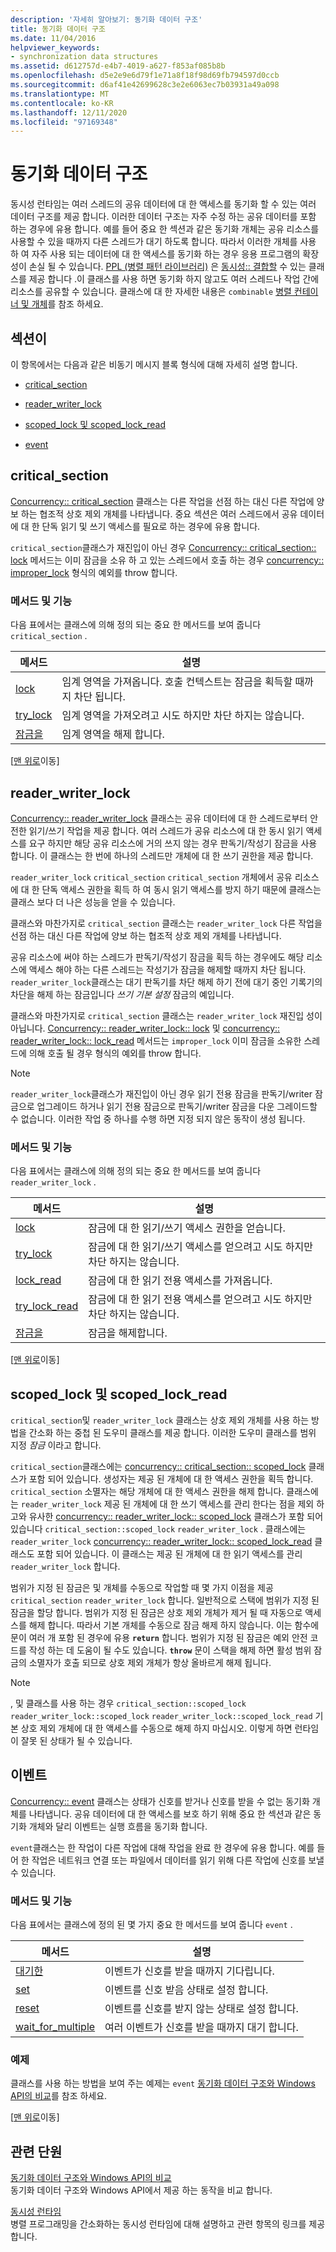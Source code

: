 ```yaml
---
description: '자세히 알아보기: 동기화 데이터 구조'
title: 동기화 데이터 구조
ms.date: 11/04/2016
helpviewer_keywords:
- synchronization data structures
ms.assetid: d612757d-e4b7-4019-a627-f853af085b8b
ms.openlocfilehash: d5e2e9e6d79f1e71a8f18f98d69fb794597d0ccb
ms.sourcegitcommit: d6af41e42699628c3e2e6063ec7b03931a49a098
ms.translationtype: MT
ms.contentlocale: ko-KR
ms.lasthandoff: 12/11/2020
ms.locfileid: "97169348"
---
```

# <a name="synchronization-data-structures"></a>동기화 데이터 구조

동시성 런타임는 여러 스레드의 공유 데이터에 대 한 액세스를 동기화 할 수 있는 여러 데이터 구조를 제공 합니다. 이러한 데이터 구조는 자주 수정 하는 공유 데이터를 포함 하는 경우에 유용 합니다. 예를 들어 중요 한 섹션과 같은 동기화 개체는 공유 리소스를 사용할 수 있을 때까지 다른 스레드가 대기 하도록 합니다. 따라서 이러한 개체를 사용 하 여 자주 사용 되는 데이터에 대 한 액세스를 동기화 하는 경우 응용 프로그램의 확장성이 손실 될 수 있습니다. [PPL (병렬 패턴 라이브러리)](../../parallel/concrt/parallel-patterns-library-ppl.md) 은 [동시성:: 결합할](../../parallel/concrt/reference/combinable-class.md) 수 있는 클래스를 제공 합니다 .이 클래스를 사용 하면 동기화 하지 않고도 여러 스레드나 작업 간에 리소스를 공유할 수 있습니다. 클래스에 대 한 자세한 내용은 `combinable` [병렬 컨테이너 및 개체](../../parallel/concrt/parallel-containers-and-objects.md)를 참조 하세요.

## <a name="sections"></a><a name="top"></a> 섹션이

이 항목에서는 다음과 같은 비동기 메시지 블록 형식에 대해 자세히 설명 합니다.

- [critical_section](#critical_section)

- [reader_writer_lock](#reader_writer_lock)

- [scoped_lock 및 scoped_lock_read](#scoped_lock)

- [event](#event)

## <a name="critical_section"></a><a name="critical_section"></a> critical_section

[Concurrency:: critical_section](../../parallel/concrt/reference/critical-section-class.md) 클래스는 다른 작업을 선점 하는 대신 다른 작업에 양보 하는 협조적 상호 제외 개체를 나타냅니다. 중요 섹션은 여러 스레드에서 공유 데이터에 대 한 단독 읽기 및 쓰기 액세스를 필요로 하는 경우에 유용 합니다.

`critical_section`클래스가 재진입이 아닌 경우 [Concurrency:: critical_section:: lock](reference/critical-section-class.md#lock) 메서드는 이미 잠금을 소유 하 고 있는 스레드에서 호출 하는 경우 [concurrency:: improper_lock](../../parallel/concrt/reference/improper-lock-class.md) 형식의 예외를 throw 합니다.

### <a name="methods-and-features"></a>메서드 및 기능

다음 표에서는 클래스에 의해 정의 되는 중요 한 메서드를 보여 줍니다 `critical_section` .

|메서드|설명|
|------------|-----------------|
|[lock](reference/critical-section-class.md#lock)|임계 영역을 가져옵니다. 호출 컨텍스트는 잠금을 획득할 때까지 차단 됩니다.|
|[try_lock](reference/critical-section-class.md#try_lock)|임계 영역을 가져오려고 시도 하지만 차단 하지는 않습니다.|
|[잠금을](reference/critical-section-class.md#unlock)|임계 영역을 해제 합니다.|

[[맨 위로](#top)이동]

## <a name="reader_writer_lock"></a><a name="reader_writer_lock"></a> reader_writer_lock

[Concurrency:: reader_writer_lock](../../parallel/concrt/reference/reader-writer-lock-class.md) 클래스는 공유 데이터에 대 한 스레드로부터 안전한 읽기/쓰기 작업을 제공 합니다. 여러 스레드가 공유 리소스에 대 한 동시 읽기 액세스를 요구 하지만 해당 공유 리소스에 거의 쓰지 않는 경우 판독기/작성기 잠금을 사용 합니다. 이 클래스는 한 번에 하나의 스레드만 개체에 대 한 쓰기 권한을 제공 합니다.

`reader_writer_lock` `critical_section` `critical_section` 개체에서 공유 리소스에 대 한 단독 액세스 권한을 획득 하 여 동시 읽기 액세스를 방지 하기 때문에 클래스는 클래스 보다 더 나은 성능을 얻을 수 있습니다.

클래스와 마찬가지로 `critical_section` 클래스는 `reader_writer_lock` 다른 작업을 선점 하는 대신 다른 작업에 양보 하는 협조적 상호 제외 개체를 나타냅니다.

공유 리소스에 써야 하는 스레드가 판독기/작성기 잠금을 획득 하는 경우에도 해당 리소스에 액세스 해야 하는 다른 스레드는 작성기가 잠금을 해제할 때까지 차단 됩니다. `reader_writer_lock`클래스는 대기 판독기를 차단 해제 하기 전에 대기 중인 기록기의 차단을 해제 하는 잠금입니다 *쓰기 기본 설정* 잠금의 예입니다.

클래스와 마찬가지로 `critical_section` 클래스는 `reader_writer_lock` 재진입 성이 아닙니다. [Concurrency:: reader_writer_lock:: lock](reference/reader-writer-lock-class.md#lock) 및 [concurrency:: reader_writer_lock:: lock_read](reference/reader-writer-lock-class.md#lock_read) 메서드는 `improper_lock` 이미 잠금을 소유한 스레드에 의해 호출 될 경우 형식의 예외를 throw 합니다.

> [!NOTE]
> `reader_writer_lock`클래스가 재진입이 아닌 경우 읽기 전용 잠금을 판독기/writer 잠금으로 업그레이드 하거나 읽기 전용 잠금으로 판독기/writer 잠금을 다운 그레이드할 수 없습니다. 이러한 작업 중 하나를 수행 하면 지정 되지 않은 동작이 생성 됩니다.

### <a name="methods-and-features"></a>메서드 및 기능

다음 표에서는 클래스에 의해 정의 되는 중요 한 메서드를 보여 줍니다 `reader_writer_lock` .

|메서드|설명|
|------------|-----------------|
|[lock](reference/reader-writer-lock-class.md#lock)|잠금에 대 한 읽기/쓰기 액세스 권한을 얻습니다.|
|[try_lock](reference/reader-writer-lock-class.md#try_lock)|잠금에 대 한 읽기/쓰기 액세스를 얻으려고 시도 하지만 차단 하지는 않습니다.|
|[lock_read](reference/reader-writer-lock-class.md#lock_read)|잠금에 대 한 읽기 전용 액세스를 가져옵니다.|
|[try_lock_read](reference/reader-writer-lock-class.md#try_lock_read)|잠금에 대 한 읽기 전용 액세스를 얻으려고 시도 하지만 차단 하지는 않습니다.|
|[잠금을](reference/reader-writer-lock-class.md#unlock)|잠금을 해제합니다.|

[[맨 위로](#top)이동]

## <a name="scoped_lock-and-scoped_lock_read"></a><a name="scoped_lock"></a> scoped_lock 및 scoped_lock_read

`critical_section`및 `reader_writer_lock` 클래스는 상호 제외 개체를 사용 하는 방법을 간소화 하는 중첩 된 도우미 클래스를 제공 합니다. 이러한 도우미 클래스를 범위 지정 *잠금* 이라고 합니다.

`critical_section`클래스에는 [concurrency:: critical_section:: scoped_lock](reference/critical-section-class.md#critical_section__scoped_lock_class) 클래스가 포함 되어 있습니다. 생성자는 제공 된 개체에 대 한 액세스 권한을 획득 합니다. `critical_section` 소멸자는 해당 개체에 대 한 액세스 권한을 해제 합니다. 클래스에는 `reader_writer_lock` 제공 된 개체에 대 한 쓰기 액세스를 관리 한다는 점을 제외 하 고와 유사한 [concurrency:: reader_writer_lock:: scoped_lock](reference/reader-writer-lock-class.md#scoped_lock_class) 클래스가 포함 되어 있습니다 `critical_section::scoped_lock` `reader_writer_lock` . 클래스에는 `reader_writer_lock` [concurrency:: reader_writer_lock:: scoped_lock_read](reference/reader-writer-lock-class.md#scoped_lock_read_class) 클래스도 포함 되어 있습니다. 이 클래스는 제공 된 개체에 대 한 읽기 액세스를 관리 `reader_writer_lock` 합니다.

범위가 지정 된 잠금은 및 개체를 수동으로 작업할 때 몇 가지 이점을 제공 `critical_section` `reader_writer_lock` 합니다. 일반적으로 스택에 범위가 지정 된 잠금을 할당 합니다. 범위가 지정 된 잠금은 상호 제외 개체가 제거 될 때 자동으로 액세스를 해제 합니다. 따라서 기본 개체를 수동으로 잠금 해제 하지 않습니다. 이는 함수에 문이 여러 개 포함 된 경우에 유용 **`return`** 합니다. 범위가 지정 된 잠금은 예외 안전 코드를 작성 하는 데 도움이 될 수도 있습니다. **`throw`** 문이 스택을 해제 하면 활성 범위 잠금의 소멸자가 호출 되므로 상호 제외 개체가 항상 올바르게 해제 됩니다.

> [!NOTE]
> , 및 클래스를 사용 하는 경우 `critical_section::scoped_lock` `reader_writer_lock::scoped_lock` `reader_writer_lock::scoped_lock_read` 기본 상호 제외 개체에 대 한 액세스를 수동으로 해제 하지 마십시오. 이렇게 하면 런타임이 잘못 된 상태가 될 수 있습니다.

## <a name="event"></a><a name="event"></a> 이벤트

[Concurrency:: event](../../parallel/concrt/reference/event-class.md) 클래스는 상태가 신호를 받거나 신호를 받을 수 없는 동기화 개체를 나타냅니다. 공유 데이터에 대 한 액세스를 보호 하기 위해 중요 한 섹션과 같은 동기화 개체와 달리 이벤트는 실행 흐름을 동기화 합니다.

`event`클래스는 한 작업이 다른 작업에 대해 작업을 완료 한 경우에 유용 합니다. 예를 들어 한 작업은 네트워크 연결 또는 파일에서 데이터를 읽기 위해 다른 작업에 신호를 보낼 수 있습니다.

### <a name="methods-and-features"></a>메서드 및 기능

다음 표에서는 클래스에 정의 된 몇 가지 중요 한 메서드를 보여 줍니다 `event` .

|메서드|설명|
|------------|-----------------|
|[대기한](reference/event-class.md#wait)|이벤트가 신호를 받을 때까지 기다립니다.|
|[set](reference/event-class.md#set)|이벤트를 신호 받음 상태로 설정 합니다.|
|[reset](reference/event-class.md#reset)|이벤트를 신호를 받지 않는 상태로 설정 합니다.|
|[wait_for_multiple](reference/event-class.md#wait_for_multiple)|여러 이벤트가 신호를 받을 때까지 대기 합니다.|

### <a name="example"></a>예제

클래스를 사용 하는 방법을 보여 주는 예제는 `event` [동기화 데이터 구조와 Windows API의 비교](../../parallel/concrt/comparing-synchronization-data-structures-to-the-windows-api.md)를 참조 하세요.

[[맨 위로](#top)이동]

## <a name="related-sections"></a>관련 단원

[동기화 데이터 구조와 Windows API의 비교](../../parallel/concrt/comparing-synchronization-data-structures-to-the-windows-api.md)<br/>
동기화 데이터 구조와 Windows API에서 제공 하는 동작을 비교 합니다.

[동시성 런타임](../../parallel/concrt/concurrency-runtime.md)<br/>
병렬 프로그래밍을 간소화하는 동시성 런타임에 대해 설명하고 관련 항목의 링크를 제공합니다.
